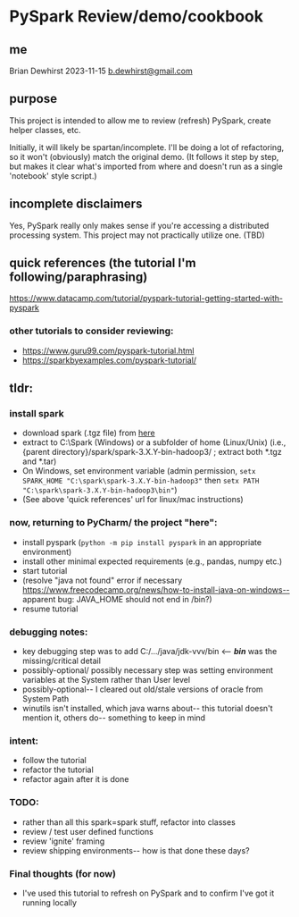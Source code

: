 # PySpark Review/demo/cookbook

## me
Brian Dewhirst
2023-11-15
b.dewhirst@gmail.com

## purpose
This project is intended to allow me to review (refresh) PySpark, create helper classes, etc.

Initially, it will likely be spartan/incomplete. I'll be doing a lot of refactoring, so it won't (obviously) match the original demo. (It follows it step by step, but makes it clear what's imported from where and doesn't run as a single 'notebook' style script.)

## incomplete disclaimers
Yes, PySpark really only makes sense if you're accessing a distributed processing system. This project may not practically utilize one. (TBD)

## quick references (the tutorial I'm following/paraphrasing)
https://www.datacamp.com/tutorial/pyspark-tutorial-getting-started-with-pyspark

### other tutorials to consider reviewing:
- https://www.guru99.com/pyspark-tutorial.html
- https://sparkbyexamples.com/pyspark-tutorial/

## tldr:
### install spark
- download spark (.tgz file) from [here](https://spark.apache.org/downloads.html) 
- extract to C:\Spark (Windows) or a subfolder of home (Linux/Unix) (i.e., {parent directory}/spark/spark-3.X.Y-bin-hadoop3/ ; extract both *.tgz and *.tar)
- On Windows, set environment variable (admin permission, `setx SPARK_HOME "C:\spark\spark-3.X.Y-bin-hadoop3"` then `setx PATH "C:\spark\spark-3.X.Y-bin-hadoop3\bin"`)
- (See above 'quick references' url for linux/mac instructions)

### now, returning to PyCharm/ the project "here":
- install pyspark (`python -m pip install pyspark` in an appropriate environment)
- install other minimal expected requirements (e.g., pandas, numpy etc.)
- start tutorial
- (resolve "java not found" error if necessary https://www.freecodecamp.org/news/how-to-install-java-on-windows-- apparent bug: JAVA_HOME should not end in /bin?)
- resume tutorial

### debugging notes:
- key debugging step was to add C:/.../java/jdk-vvv/bin <-- ***bin*** was the missing/critical detail
- possibly-optional/ possibly necessary step was setting environment variables at the System rather than User level
- possibly-optional-- I cleared out old/stale versions of oracle from System Path
- winutils isn't installed, which java warns about-- this tutorial doesn't mention it, others do-- something to keep in mind

### intent:
- follow the tutorial
- refactor the tutorial
- refactor again after it is done


### TODO:
- rather than all this spark=spark stuff, refactor into classes
- review / test user defined functions
- review 'ignite' framing
- review shipping environments-- how is that done these days?

### Final thoughts (for now)
- I've used this tutorial to refresh on PySpark and to confirm I've got it running locally